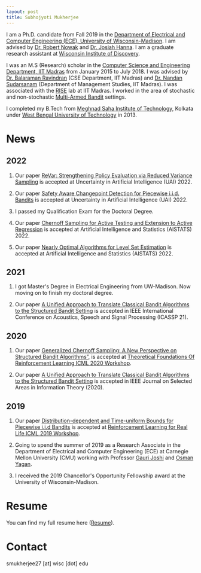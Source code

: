 ```yaml
---
layout: post
title: Subhojyoti Mukherjee
---
```

I am a Ph.D. candidate from Fall 2019 in the [Department of Electrical and Computer Engineering (ECE), University of Wisconsin-Madison](https://www.engr.wisc.edu/department/electrical-computer-engineering/). I am advised by [Dr. Robert Nowak](http://nowak.ece.wisc.edu/) and [Dr. Josiah Hanna](https://pages.cs.wisc.edu/~jphanna/). I am a graduate research assistant at [Wisconsin Institute of Discovery](https://wid.wisc.edu/people/subhojyoti-mukherjee/). 

   I was an M.S (Research) scholar in the [Computer Science and Engineering Department, IIT Madras](https://www.cse.iitm.ac.in/) from January 2015 to July 2018. I was advised by [Dr. Balaraman Ravindran](https://www.cse.iitm.ac.in/~ravi/) (CSE Department, IIT Madras) and [Dr. Nandan Sudarsanam](https://doms.iitm.ac.in/index.php/nandan-s) (Department of Management Studies, IIT Madras). I was associated with the [RISE](http://rise.cse.iitm.ac.in/rise1/index.html) lab at IIT Madras. I worked in the area of stochastic and non-stochastic [Multi-Armed Bandit](https://en.wikipedia.org/wiki/Multi-armed_bandit) settings.
   
   I completed my B.Tech from [Meghnad Saha Institute of Technology](http://www.msit.edu.in/), Kolkata under [West Bengal University of Technology](http://www.wbut.ac.in/) in 2013.
   
# News

## 2022

1. Our paper [ReVar: Strengthening Policy Evaluation via Reduced Variance Sampling](https://arxiv.org/abs/2203.04510) is accepted at Uncertainty in Artificial Intelligence (UAI) 2022.

2. Our paper [Safety Aware Changepoint Detection for Piecewise i.i.d. Bandits](https://arxiv.org/abs/2205.13689) is accepted at Uncertainty in Artificial Intelligence (UAI) 2022.

3. I passed my Qualification Exam for the Doctoral Degree.

4. Our paper [Chernoff Sampling for Active Testing and Extension to Active Regression](https://arxiv.org/abs/2012.08073) is accepted at Artificial Intelligence and Statistics (AISTATS) 2022.

5. Our paper [Nearly Optimal Algorithms for Level Set Estimation](https://arxiv.org/abs/2111.01768) is accepted at Artificial Intelligence and Statistics (AISTATS) 2022.

## 2021

1. I got Master's Degree in Electrical Engineering from UW-Madison. Now moving on to finish my doctoral degree.

2. Our paper [A Unified Approach to Translate Classical Bandit Algorithms to the Structured Bandit Setting](https://ieeexplore.ieee.org/abstract/document/9413628) is accepted in IEEE International Conference on
Acoustics, Speech and Signal Processing (ICASSP 21).

## 2020

1. Our paper [Generalized Chernoff Sampling: A New Perspective on Structured Bandit Algorithms”,](https://arxiv.org/abs/1810.08164) is accepted at [Theoretical Foundations Of Reinforcement Learning ICML 2020 Workshop](https://wensun.github.io/rl_theory_workshop_2020_ICML.github.io/).

2. Our paper [A Unified Approach to Translate Classical Bandit Algorithms to the Structured Bandit Setting](https://ieeexplore.ieee.org/abstract/document/9276444) is accepted in IEEE Journal on Selected Areas in
Information Theory (2020).

## 2019

1. Our paper [Distribution-dependent and Time-uniform Bounds for Piecewise i.i.d Bandits](https://arxiv.org/abs/1905.13159) is accepted at [Reinforcement Learning for Real Life ICML 2019 Workshop](https://sites.google.com/view/RL4RealLife).

2. Going to spend the summer of 2019 as a Research Associate in the Department of Electrical and Computer Engineering (ECE) at Carnegie Mellon University (CMU) working with Professor [Gauri Joshi](https://www.andrew.cmu.edu/user/gaurij/) and [Osman Yagan](http://www.andrew.cmu.edu/user/oyagan/).

3. I received the 2019 Chancellor's Opportunity Fellowship award at the University of Wisconsin-Madison.


# Resume

You can find my full resume here ([Resume](/pdf/subho_cv.pdf)).

# Contact 

smukherjee27 [at] wisc [dot] edu
